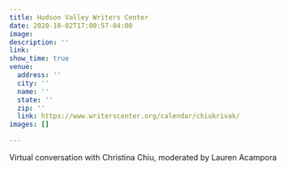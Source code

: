 ```yaml
---
title: Hudson Valley Writers Center
date: 2020-10-02T17:00:57-04:00
image: 
description: ''
link: 
show_time: true
venue:
  address: ''
  city: ''
  name: ''
  state: ''
  zip: ''
  link: https://www.writerscenter.org/calendar/chiukrivak/
images: []

---
```

Virtual conversation with Christina Chiu, moderated by Lauren Acampora